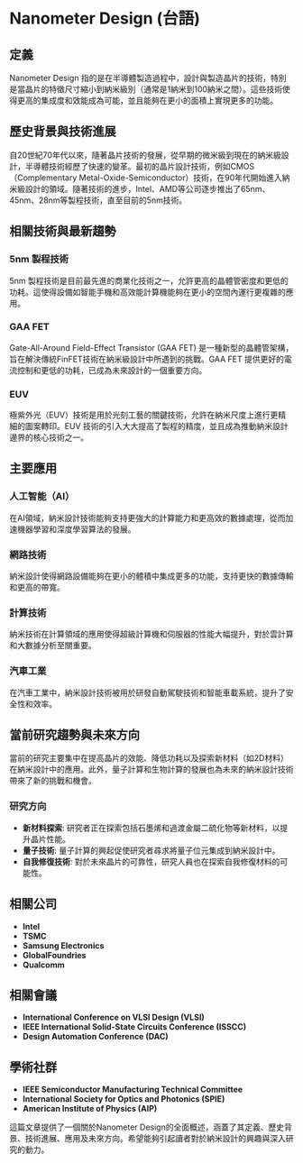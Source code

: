 # Nanometer Design (台語)

## 定義
Nanometer Design 指的是在半導體製造過程中，設計與製造晶片的技術，特別是當晶片的特徵尺寸縮小到納米級別（通常是1納米到100納米之間）。這些技術使得更高的集成度和效能成為可能，並且能夠在更小的面積上實現更多的功能。

## 歷史背景與技術進展
自20世紀70年代以來，隨著晶片技術的發展，從早期的微米級到現在的納米級設計，半導體技術經歷了快速的變革。最初的晶片設計技術，例如CMOS（Complementary Metal-Oxide-Semiconductor）技術，在90年代開始進入納米級設計的領域。隨著技術的進步，Intel、AMD等公司逐步推出了65nm、45nm、28nm等製程技術，直至目前的5nm技術。

## 相關技術與最新趨勢

### 5nm 製程技術
5nm 製程技術是目前最先進的商業化技術之一，允許更高的晶體管密度和更低的功耗。這使得設備如智能手機和高效能計算機能夠在更小的空間內運行更複雜的應用。

### GAA FET
Gate-All-Around Field-Effect Transistor (GAA FET) 是一種新型的晶體管架構，旨在解決傳統FinFET技術在納米級設計中所遇到的挑戰。GAA FET 提供更好的電流控制和更低的功耗，已成為未來設計的一個重要方向。

### EUV
極紫外光（EUV）技術是用於光刻工藝的關鍵技術，允許在納米尺度上進行更精細的圖案轉印。EUV 技術的引入大大提高了製程的精度，並且成為推動納米設計邊界的核心技術之一。

## 主要應用

### 人工智能（AI）
在AI領域，納米設計技術能夠支持更強大的計算能力和更高效的數據處理，從而加速機器學習和深度學習算法的發展。

### 網路技術
納米設計使得網路設備能夠在更小的體積中集成更多的功能，支持更快的數據傳輸和更高的帶寬。

### 計算技術
納米技術在計算領域的應用使得超級計算機和伺服器的性能大幅提升，對於雲計算和大數據分析至關重要。

### 汽車工業
在汽車工業中，納米設計技術被用於研發自動駕駛技術和智能車載系統，提升了安全性和效率。

## 當前研究趨勢與未來方向
當前的研究主要集中在提高晶片的效能、降低功耗以及探索新材料（如2D材料）在納米設計中的應用。此外，量子計算和生物計算的發展也為未來的納米設計技術帶來了新的挑戰和機會。

### 研究方向
- **新材料探索**: 研究者正在探索包括石墨烯和過渡金屬二硫化物等新材料，以提升晶片性能。
- **量子技術**: 量子計算的興起促使研究者尋求將量子位元集成到納米設計中。
- **自我修復技術**: 對於未來晶片的可靠性，研究人員也在探索自我修復材料的可能性。

## 相關公司
- **Intel**
- **TSMC**
- **Samsung Electronics**
- **GlobalFoundries**
- **Qualcomm**

## 相關會議
- **International Conference on VLSI Design (VLSI)**
- **IEEE International Solid-State Circuits Conference (ISSCC)**
- **Design Automation Conference (DAC)**

## 學術社群
- **IEEE Semiconductor Manufacturing Technical Committee**
- **International Society for Optics and Photonics (SPIE)**
- **American Institute of Physics (AIP)**

這篇文章提供了一個關於Nanometer Design的全面概述，涵蓋了其定義、歷史背景、技術進展、應用及未來方向。希望能夠引起讀者對於納米設計的興趣與深入研究的動力。